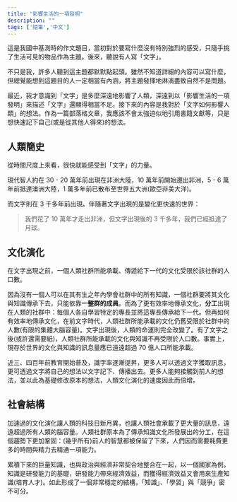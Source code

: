 ```yaml
---
title: "影響生活的一項發明"
description: ""
tags: ['隨筆','中文']
---
```


這是我國中基測時的作文題目，當初對於要寫什麼沒有特別強烈的感受，只隨手挑了生活可見的物品作為主題。後來，聽說有人寫「文字」。

不只是我，許多人聽到這主題都默默點起頭。雖然不知道詳細的內容可以寫什麼，但總覺能想到這題目的人一定相當有內涵，將主題發揮地淋漓盡致自然不是問題。
<!--more-->

最近，我才意識到「文字」是多麼深遠地影響了人類，深遠到以「影響生活的一項發明」來描述「文字」還顯得相當不足。接下來的內容是我對於「文字如何影響人類」的想法。作為一篇部落格文章，我應該不會太強迫似地引用書籍文獻等，只是想快速記下自己(或是從其他人得來)的想法。


## 人類簡史

從時間尺度上來看，很快就能感受到「文字」的力量。

現代智人約在 30 - 20 萬年前出現在非洲大陸，10 萬年前開始遷出非洲，5 - 6 萬年前抵達澳洲大陸，1 萬多年前已散布至世界五大洲(歐亞非美大洋)。

而文字則在 3 千多年前出現。伴隨著文字出現的是變化更快速的世界：

> 我們花了 10 萬年才走出非洲，但文字出現後的 3 千多年，我們已經抵達了月球。

## 文化演化

在文字出現之前，一個人類社群所能承載、傳遞給下一代的文化受限於該社群的人口數。

因為沒有一個人可以在其有生之年內學會社群中的所有知識，一個社群要將其文化與知識傳承下去，只能依靠**一整群的成員**。而為了更有效率地傳承文化，**分工**出現在人類的社群中：每個人各自學習特定的專長並將這專長傳承給下一代。但再如何有效率地傳承文化，在前文字時代，人類社群所能承載的文化仍舊受限於社群中的人數(有限的集體大腦容量)。文字出現後，人類的命運則完全改變了。有了文字之後(或許還需要紙)，人類社群所能承載的文化與知識不再受限於人口數。事實上，現存於世界的文化與知識的訊息量應已遠遠超過 70 億人口所能承載。

近三、四百年前教育開始普及，識字率逐漸提昇，更多人可以透過文字獲取訊息，更可透過文字將自己的想法以文字記下、傳播出去。更多人能夠接觸到前人的想法，並以此為基礎修改原本的想法，人類文化演化的速度因此而倍增。

## 社會結構

加速過的文化演化讓人類的科技日新月異，也讓人類社會承載了更大量的訊息，遠遠超過所有人類的腦容量。人類社群原本為了傳承知識文化所發展出的分工，在這個趨勢下更加鞏固：(幾乎所有)前人的智慧都被保留了下來，人們因而需要耗費更多的時間與精力去精通一項能力。

累積下來的巨量知識，也與政治與經濟非常契合地整合在一起，以一個國家為例，知識是研發能力的基礎，研發能力帶來經濟效益，而獲得經濟效益又會用來生產知識(培育人才)。如此形成了一個非常穩定的結構，「知識」、「學習」與「競爭」密不可分。


[^capitalism]: 文字醞釀資本主義似乎顯得相當合理。